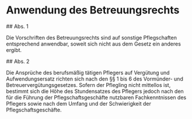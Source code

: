 # Anwendung des Betreuungsrechts



\#\# Abs. 1

 Die Vorschriften des Betreuungsrechts sind auf sonstige Pflegschaften entsprechend anwendbar, soweit sich nicht aus dem Gesetz ein anderes ergibt.

\#\# Abs. 2

 Die Ansprüche des berufsmäßig tätigen Pflegers auf Vergütung und Aufwendungsersatz richten sich nach den §§ 1 bis 6 des Vormünder\- und Betreuervergütungsgesetzes. Sofern der Pflegling nicht mittellos ist, bestimmt sich die Höhe des Stundensatzes des Pflegers jedoch nach den für die Führung der Pflegschaftsgeschäfte nutzbaren Fachkenntnissen des Pflegers sowie nach dem Umfang und der Schwierigkeit der Pflegschaftsgeschäfte. 

